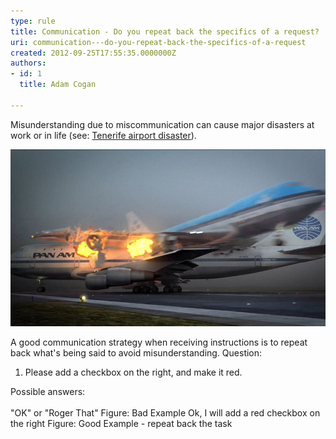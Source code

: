 ```yaml
---
type: rule
title: Communication - Do you repeat back the specifics of a request?
uri: communication---do-you-repeat-back-the-specifics-of-a-request
created: 2012-09-25T17:55:35.0000000Z
authors:
- id: 1
  title: Adam Cogan

---
```


​​​​Misunderstanding due to miscommunication can cause major disasters at work or in life (see: ​[Tenerife airport disaster](https://en.wikipedia.org/wiki/Tenerife_airport_disaster)).

![ KLM Flight 4805 collides with Pan Am Flight 1736 at Tenerife Los Rodeos Airport](flight-accident-1977.jpg)

​​A good communication strategy when receiving instructions is to repeat back what's being said to avoid misunderstanding.
   Question:   

1. Please add a checkbox on the right, and make it red.

Possible answers:<br>      
"OK" or "Roger That"
Figure: Bad Example
Ok, I will add a red checkbox on the right
Figure: Good Example - repeat back the task
